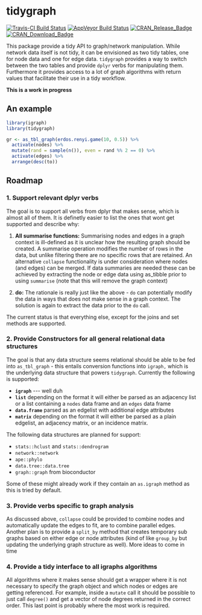 
<!-- README.md is generated from README.Rmd. Please edit that file -->
tidygraph
=========

[![Travis-CI Build Status](https://travis-ci.org/thomasp85/tidygraph.svg?branch=master)](https://travis-ci.org/thomasp85/tidygraph) [![AppVeyor Build Status](https://ci.appveyor.com/api/projects/status/github/thomasp85/tidygraph?branch=master&svg=true)](https://ci.appveyor.com/project/thomasp85/tidygraph) [![CRAN\_Release\_Badge](http://www.r-pkg.org/badges/version-ago/tidygraph)](https://CRAN.R-project.org/package=tidygraph) [![CRAN\_Download\_Badge](http://cranlogs.r-pkg.org/badges/tidygraph)](https://CRAN.R-project.org/package=tidygraph)

This package provide a tidy API to graph/network manipulation. While network data itself is not tidy, it can be envisioned as two tidy tables, one for node data and one for edge data. `tidygraph` provides a way to switch between the two tables and provide `dplyr` verbs for manipulating them. Furthermore it provides access to a lot of graph algorithms with return values that facilitate their use in a tidy workflow.

**This is a work in progress**

An example
----------

``` r
library(igraph)
library(tidygraph)

gr <- as_tbl_graph(erdos.renyi.game(10, 0.5)) %>% 
  activate(nodes) %>% 
  mutate(rand = sample(n()), even = rand %% 2 == 0) %>% 
  activate(edges) %>% 
  arrange(desc(to))
```

Roadmap
-------

### 1. Support relevant dplyr verbs

The goal is to support all verbs from dplyr that makes sense, which is almost all of them. It is definetly easier to list the ones that wont get supported and describe why:

1.  **All summarise functions:** Summarising nodes and edges in a graph context is ill-defined as it is unclear how the resulting graph should be created. A summarise operation modifies the number of rows in the data, but unlike filtering there are no specific rows that are retained. An alternative `collapse` functionality is under consideration where nodes (and edges) can be merged. If data summaries are needed these can be achieved by extracting the node or edge data using as\_tibble prior to using `summarise` (note that this will remove the graph context)

2.  **do:** The rationale is really just like the above - `do` can potentially modify the data in ways that does not make sense in a graph context. The solution is again to extract the data prior to the `do` call.

The current status is that everything else, except for the joins and set methods are supported.

### 2. Provide Constructors for all general relational data structures

The goal is that any data structure seems relational should be able to be fed into `as_tbl_graph` - this entails conversion functions into `igraph,` which is the underlying data structure that powers `tidygraph`. Currently the following is supported:

-   **`igraph`** --- well duh
-   **`list`** depending on the format it will either be parsed as an adjacency list or a list containing a `nodes` data frame and an `edges` data frame
-   **`data.frame`** parsed as an edgelist with additional edge attributes
-   **`matrix`** depending on the format it will either be parsed as a plain edgelist, an adjacency matrix, or an incidence matrix.

The following data structures are planned for support:

-   `stats::hclust` and `stats::dendrogram`
-   `network::network`
-   `ape::phylo`
-   `data.tree::data.tree`
-   `graph::graph` from bioconductor

Some of these might already work if they contain an `as.igraph` method as this is tried by default.

### 3. Provide verbs specific to graph analysis

As discussed above, `collapse` could be provided to combine nodes and automatically update the edges to fit, are to combine parallel edges. Another plan is to provide a `split_by` method that creates temporary sub graphs based on either edge or node attributes (kind of like `group_by` but updating the underlying graph structure as well). More ideas to come in time

### 4. Provide a tidy interface to all igraphs algorithms

All algorithms where it makes sense should get a wrapper where it is not necessary to specify the graph object and which nodes or edges are getting referenced. For example, inside a `mutate` call it should be possible to just call `degree()` and get a vector of node degrees returned in the correct order. This last point is probably where the most work is required.

